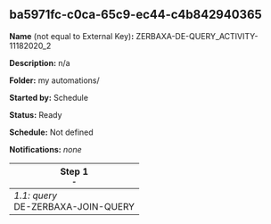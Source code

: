 ## ba5971fc-c0ca-65c9-ec44-c4b842940365

**Name** (not equal to External Key)**:** ZERBAXA-DE-QUERY_ACTIVITY-11182020_2

**Description:** n/a

**Folder:** my automations/

**Started by:** Schedule

**Status:** Ready

**Schedule:** Not defined

**Notifications:** _none_


| Step 1<br>_<small>-</small>_ |
| --- |
| _1.1: query_<br>DE-ZERBAXA-JOIN-QUERY |
